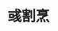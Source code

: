 ---
title: "彧割烹"
description: "彧割烹"
layout: shop
keywords:
  - 美食競賽
  - 台灣美食
  - 美食精選
datePublished: "2025-06-30"
dateModified: "2025-07-06"
city: "台北市"
district: "松山區"
address: "台北市松山區三民路9-1號"
phone: "0225030303"
geo: "25.053963694958494, 121.56328369553202"
google_map: "https://maps.app.goo.gl/g3MNvNsAnwYXJKbd8"
footinder: "https://footinder.com.tw/%E5%8F%B0%E5%8C%97%E5%B8%82%E6%9D%BE%E5%B1%B1%E5%8D%80/9076/"
official: "https://www.facebook.com/yugepeng/"
award:
  - name: "500盤"
    year: "2024"
    entries:
      - dishes:
          - "鰻魚釜飯"

---